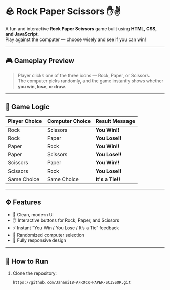 # 🪨 Rock Paper Scissors ✋✌️

A fun and interactive **Rock Paper Scissors** game built using **HTML, CSS, and JavaScript**.  
Play against the computer — choose wisely and see if you can win!

---

## 🎮 Gameplay Preview


> Player clicks one of the three icons — Rock, Paper, or Scissors.  
> The computer picks randomly, and the game instantly shows whether **you win, lose, or draw**.

---

## 🧠 Game Logic

| Player Choice | Computer Choice | Result Message |
|----------------|-----------------|----------------|
| Rock           | Scissors        | **You Win!!** |
| Rock           | Paper           | **You Lose!!** |
| Paper          | Rock            | **You Win!!** |
| Paper          | Scissors        | **You Lose!!** |
| Scissors       | Paper           | **You Win!!** |
| Scissors       | Rock            | **You Lose!!** |
| Same Choice    | Same Choice     | **It's a Tie!!** |

---

## ⚙️ Features
- 🎨 Clean, modern UI  
- ✋ Interactive buttons for Rock, Paper, and Scissors  
- ⚡ Instant “You Win / You Lose / It’s a Tie” feedback  
- 🤖 Randomized computer selection  
- 📱 Fully responsive design  

---

## 🚀 How to Run
1. Clone the repository:
   ```bash
   https://github.com/Janani18-A/ROCK-PAPER-SCISSOR.git
